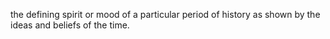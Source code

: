 the defining spirit or mood of a particular period of history as shown by the ideas and beliefs of the time.
